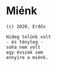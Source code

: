 # Miénk
`(c) 2020, Erdős`
```
Hideg telünk volt
- és tényleg -
soha nem volt
egy évszak sem
ennyire a miénk.
```
